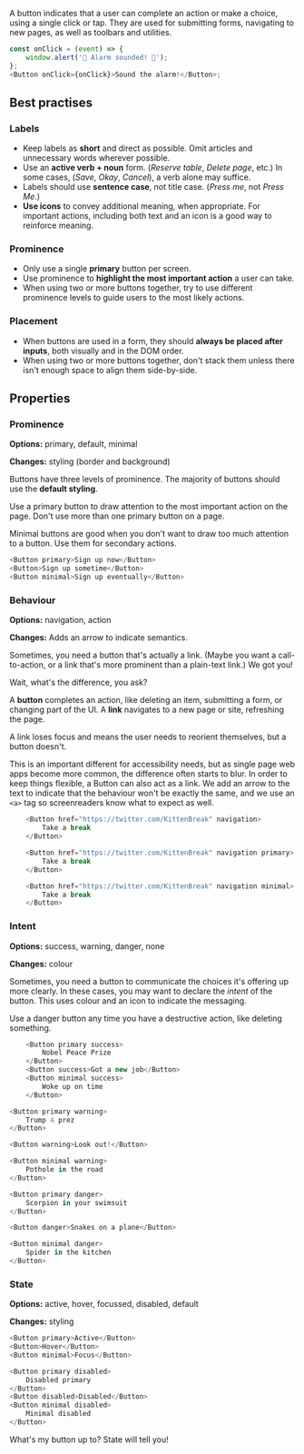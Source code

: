 A button indicates that a user can complete an action or make a choice, using a single click or tap. They are used for submitting forms, navigating to new pages, as well as toolbars and utilities.

```js
const onClick = (event) => {
	window.alert('🚨 Alarm sounded! 🚨');
};
<Button onClick={onClick}>Sound the alarm!</Button>;
```

## Best practises

### Labels

- Keep labels as **short** and direct as possible. Omit articles and unnecessary words wherever possible.
- Use an **active verb + noun** form. (_Reserve table_, _Delete page_, etc.) In some cases, (_Save_, _Okay_, _Cancel_), a verb alone may suffice.
- Labels should use **sentence case**, not title case. (_Press me_, not _Press Me_.)
- **Use icons** to convey additional meaning, when appropriate. For important actions, including both text and an icon is a good way to reinforce meaning.

### Prominence

- Only use a single **primary** button per screen.
- Use prominence to **highlight the most important action** a user can take.
- When using two or more buttons together, try to use different prominence levels to guide users to the most likely actions.

### Placement

- When buttons are used in a form, they should **always be placed after inputs**, both visually and in the DOM order.
- When using two or more buttons together, don't stack them unless there isn't enough space to align them side-by-side.

## Properties

### Prominence

**Options:** primary, default, minimal

**Changes:** styling (border and background)

Buttons have three levels of prominence. The majority of buttons should use the **default styling**.

Use a primary button to draw attention to the most important action on the page. Don't use more than one primary button on a page.

Minimal buttons are good when you don't want to draw too much attention to a button. Use them for secondary actions.

```js
<Button primary>Sign up now</Button>
<Button>Sign up sometime</Button>
<Button minimal>Sign up eventually</Button>
```

### Behaviour

**Options:** navigation, action

**Changes:** Adds an arrow to indicate semantics.

Sometimes, you need a button that's actually a link. (Maybe you want a call-to-action, or a link that's more prominent than a plain-text link.) We got you!

Wait, what's the difference, you ask?

A **button** completes an action, like deleting an item, submitting a form, or changing part of the UI. A **link** navigates to a new page or site, refreshing the page.

A link loses focus and means the user needs to reorient themselves, but a button doesn't.

This is an important different for accessibility needs, but as single page web apps become more common, the difference often starts to blur. In order to keep things flexible, a Button can also act as a link. We add an arrow to the text to indicate that the behaviour won't be exactly the same, and we use an `<a>` tag so screenreaders know what to expect as well.

```js
	<Button href="https://twitter.com/KittenBreak" navigation>
		Take a break
	</Button>

	<Button href="https://twitter.com/KittenBreak" navigation primary>
		Take a break
	</Button>

	<Button href="https://twitter.com/KittenBreak" navigation minimal>
		Take a break
	</Button>
```

### Intent

**Options:** success, warning, danger, none

**Changes:** colour

Sometimes, you need a button to communicate the choices it's offering up more clearly. In these cases, you may want to declare the _intent_ of the button. This uses colour and an icon to indicate the messaging.

Use a danger button any time you have a destructive action, like deleting something.

```js
	<Button primary success>
		Nobel Peace Prize
	</Button>
	<Button success>Got a new job</Button>
	<Button minimal success>
		Woke up on time
	</Button>
```

```js
<Button primary warning>
	Trump 4 prez
</Button>

<Button warning>Look out!</Button>

<Button minimal warning>
	Pothole in the road
</Button>
```

```js
<Button primary danger>
	Scorpion in your swimsuit
</Button>

<Button danger>Snakes on a plane</Button>

<Button minimal danger>
	Spider in the kitchen
</Button>
```

### State

**Options:** active, hover, focussed, disabled, default

**Changes:** styling

```js
<Button primary>Active</Button>
<Button>Hover</Button>
<Button minimal>Focus</Button>
```

```js
<Button primary disabled>
	Disabled primary
</Button>
<Button disabled>Disabled</Button>
<Button minimal disabled>
	Minimal disabled
</Button>
```

What's my button up to? State will tell you!
